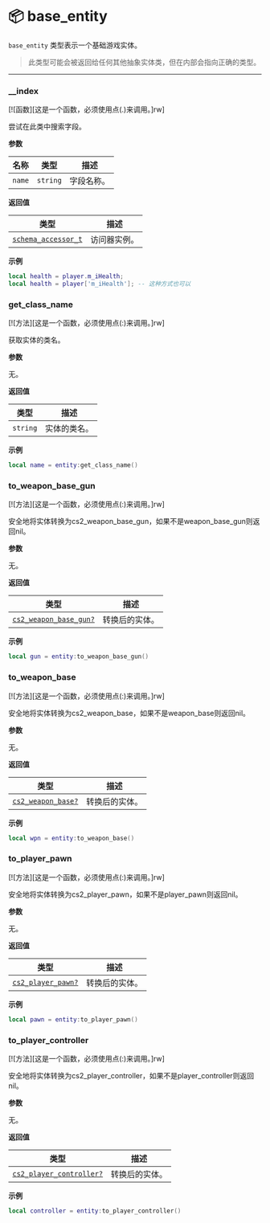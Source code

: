 # 📦 base_entity

`base_entity` 类型表示一个基础游戏实体。

> 此类型可能会被返回给任何其他抽象实体类，但在内部会指向正确的类型。

_________________

### __index

[![函数][这是一个函数，必须使用点(.)来调用。]rw]

尝试在此类中搜索字段。

**参数**

| 名称 | 类型 | 描述 |
| ---- | ---- | ----------- |
| `name` | `string` | 字段名称。 |

**返回值**

| 类型 | 描述 |
| ---- | ----------- |
| [`schema_accessor_t`](/api/entities/base-entity/schema-accessor-t "此类型表示一个特殊的结构，它引用实体对象中的某个字段。") | 访问器实例。 |

**示例**

```lua
local health = player.m_iHealth;
local health = player['m_iHealth']; -- 这种方式也可以
```

### get_class_name

[![方法][这是一个函数，必须使用点(:)来调用。]rw]

获取实体的类名。

**参数**

无。

**返回值**

| 类型 | 描述 |
| ---- | ----------- |
| `string` | 实体的类名。 |

**示例**

```lua
local name = entity:get_class_name()
```

### to_weapon_base_gun

[![方法][这是一个函数，必须使用点(:)来调用。]rw]

安全地将实体转换为cs2_weapon_base_gun，如果不是weapon_base_gun则返回nil。

**参数**

无。

**返回值**

| 类型 | 描述 |
| ---- | ----------- |
| [`cs2_weapon_base_gun?`](/api/entities/base-entity/cs2-weapon-base-gun) | 转换后的实体。 |

**示例**

```lua
local gun = entity:to_weapon_base_gun()
```

### to_weapon_base

[![方法][这是一个函数，必须使用点(:)来调用。]rw]

安全地将实体转换为cs2_weapon_base，如果不是weapon_base则返回nil。

**参数**

无。

**返回值**

| 类型 | 描述 |
| ---- | ----------- |
| [`cs2_weapon_base?`](/api/entities/base-entity/cs2-weapon-base) | 转换后的实体。 |

**示例**

```lua
local wpn = entity:to_weapon_base()
```

### to_player_pawn

[![方法][这是一个函数，必须使用点(:)来调用。]rw]

安全地将实体转换为cs2_player_pawn，如果不是player_pawn则返回nil。

**参数**

无。

**返回值**

| 类型 | 描述 |
| ---- | ----------- |
| [`cs2_player_pawn?`](/api/entities/base-entity/cs2-player-pawn) | 转换后的实体。 |

**示例**

```lua
local pawn = entity:to_player_pawn()
```

### to_player_controller

[![方法][这是一个函数，必须使用点(:)来调用。]rw]

安全地将实体转换为cs2_player_controller，如果不是player_controller则返回nil。

**参数**

无。

**返回值**

| 类型 | 描述 |
| ---- | ----------- |
| [`cs2_player_controller?`](/api/entities/base-entity/cs2-player-controller) | 转换后的实体。 |    

**示例**

```lua
local controller = entity:to_player_controller()
```